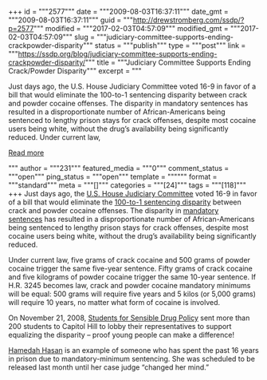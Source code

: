 +++
id = """2577"""
date = """2009-08-03T16:37:11"""
date_gmt = """2009-08-03T16:37:11"""
guid = """http://drewstromberg.com/ssdp/?p=2577"""
modified = """2017-02-03T04:57:09"""
modified_gmt = """2017-02-03T04:57:09"""
slug = """judiciary-committee-supports-ending-crackpowder-disparity"""
status = """publish"""
type = """post"""
link = """https://ssdp.org/blog/judiciary-committee-supports-ending-crackpowder-disparity/"""
title = """Judiciary Committee Supports Ending Crack/Powder Disparity"""
excerpt = """<p>Just days ago, the U.S. House Judiciary Committee voted 16-9 in favor of a bill that would eliminate the 100-to-1 sentencing disparity between crack and powder cocaine offenses. The disparity in mandatory sentences has resulted in a disproportionate number of African-Americans being sentenced to lengthy prison stays for crack offenses, despite most cocaine users being white, without the drug&#8217;s availability being significantly reduced. Under current law,</p>
<div class="h10"></div>
<p><a class="more-link2 flat" href="https://ssdp.org/blog/judiciary-committee-supports-ending-crackpowder-disparity/">Read more</a></p>
"""
author = """231"""
featured_media = """0"""
comment_status = """open"""
ping_status = """open"""
template = """"""
format = """standard"""
meta = """[]"""
categories = """[24]"""
tags = """[118]"""
+++
Just days ago, the <a href="http://jurist.law.pitt.edu/paperchase/2009/07/house-committee-passes-bill-to.php">U.S. House Judiciary Committee</a> voted 16-9 in favor of a bill that would eliminate the <a href="http://www.drugpolicy.org/drugwar/mandatorymin/crackpowder.cfm">100-to-1 sentencing disparity</a> between crack and powder cocaine offenses. The disparity in <a href="http://www.famm.org/UnderstandSentencing/WhatAreMandatoryMinimums.aspx">mandatory sentences</a> has resulted in a disproportionate number of African-Americans being sentenced to lengthy prison stays for crack offenses, despite most cocaine users being white, without the drug&#8217;s availability being significantly reduced.

Under current law, five grams of crack cocaine and 500 grams of powder cocaine trigger the same five-year sentence. Fifty grams of crack cocaine and five kilograms of powder cocaine trigger the same 10-year sentence. If H.R. 3245 becomes law, crack and powder cocaine mandatory minimums will be equal: 500 grams will require five years and 5 kilos (or 5,000 grams) will require 10 years, no matter what form of cocaine is involved.

On November 21, 2008, <a href="http://www.ssdp.org/">Students for Sensible Drug Policy</a> sent more than 200 students to Capitol Hill to lobby their representatives to support equalizing the disparity &#8211; proof young people can make a difference!

<a href="http://www.famm.org/ProfilesofInjustice/FederalProfiles/HamedahHasan.aspx">Hamedah Hasan</a> is an example of someone who has spent the past 16 years in prison due to mandatory-minimum sentencing. She was scheduled to be released last month until her case judge &#8220;changed her mind.&#8221;
